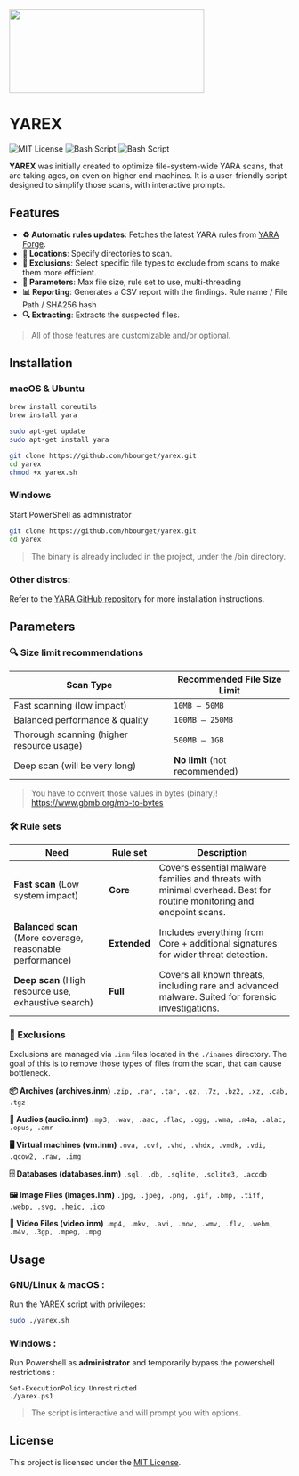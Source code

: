 <img src=https://i.imgur.com/3xERQeP.png height=150 width=350>

# YAREX
![MIT License](https://img.shields.io/badge/License-MIT-black)
![Bash Script](https://img.shields.io/badge/4.0+-Bash-green)
![Bash Script](https://img.shields.io/badge/5.1+-Powershell-blue)


<b>YAREX</b> was initially created to optimize file-system-wide YARA scans, that are taking ages, on even on higher end machines. It is a user-friendly script designed to simplify those scans, with interactive prompts.

## Features

- **♻️ Automatic rules updates**: Fetches the latest YARA rules from [YARA Forge](https://github.com/YARAHQ/yara-forge).
- **📁 Locations**: Specify directories to scan.
- **🚫 Exclusions**: Select specific file types to exclude from scans to make them more efficient.
- **🔨 Parameters**: Max file size, rule set to use, multi-threading
- **📊 Reporting**: Generates a CSV report with the findings. Rule name / File Path / SHA256 hash
- **🔍 Extracting**: Extracts the suspected files.

> All of those features are customizable and/or optional.

## Installation

### macOS & Ubuntu

   ```bash
   brew install coreutils
   brew install yara
   ```

   ```bash
   sudo apt-get update
   sudo apt-get install yara
   ```

   ```bash
   git clone https://github.com/hbourget/yarex.git
   cd yarex
   chmod +x yarex.sh
   ```

### Windows
   Start PowerShell as administrator
   ```bash
   git clone https://github.com/hbourget/yarex.git
   cd yarex
   ```
> The binary is already included in the project, under the /bin directory.

### Other distros: 
Refer to the [YARA GitHub repository](https://github.com/VirusTotal/yara) for more installation instructions.

## Parameters

### 🔍 Size limit recommendations
| **Scan Type**            | **Recommended File Size Limit** |
|-------------------------|------------------------------|
| Fast scanning (low impact) | `10MB – 50MB` |
| Balanced performance & quality | `100MB – 250MB` |
| Thorough scanning (higher resource usage) | `500MB – 1GB` |
| Deep scan (will be very long) | **No limit** (not recommended) |

> You have to convert those values in bytes (binary)! https://www.gbmb.org/mb-to-bytes

### 🛠 Rule sets
| **Need** | **Rule set** | **Description** |
|----------|----------------------|----------------|
| **Fast scan** (Low system impact) | **Core** | Covers essential malware families and threats with minimal overhead. Best for routine monitoring and endpoint scans. |
| **Balanced scan** (More coverage, reasonable performance) | **Extended** | Includes everything from Core + additional signatures for wider threat detection. |
| **Deep scan** (High resource use, exhaustive search) | **Full** | Covers all known threats, including rare and advanced malware. Suited for forensic investigations. |

### 🚫 Exclusions

Exclusions are managed via `.inm` files located in the `./inames` directory. The goal of this is to remove those types of files from the scan, that can cause bottleneck.

**📦 Archives (archives.inm)** `.zip, .rar, .tar, .gz, .7z, .bz2, .xz, .cab, .tgz`

**🎵 Audios (audio.inm)** `.mp3, .wav, .aac, .flac, .ogg, .wma, .m4a, .alac, .opus, .amr`

**🖥️ Virtual machines (vm.inm)** `.ova, .ovf, .vhd, .vhdx, .vmdk, .vdi, .qcow2, .raw, .img`

**🗄️ Databases (databases.inm)** `.sql, .db, .sqlite, .sqlite3, .accdb`

**🖼️ Image Files (images.inm)** `.jpg, .jpeg, .png, .gif, .bmp, .tiff, .webp, .svg, .heic, .ico`

**🎥 Video Files (video.inm)** `.mp4, .mkv, .avi, .mov, .wmv, .flv, .webm, .m4v, .3gp, .mpeg, .mpg`

## Usage

### GNU/Linux & macOS :
Run the YAREX script with privileges:

```bash
sudo ./yarex.sh
```

### Windows :
Run Powershell as **administrator** and temporarily bypass the powershell restrictions :
```
Set-ExecutionPolicy Unrestricted
./yarex.ps1
```

> The script is interactive and will prompt you with options.

## License

This project is licensed under the [MIT License](./LICENSE).
